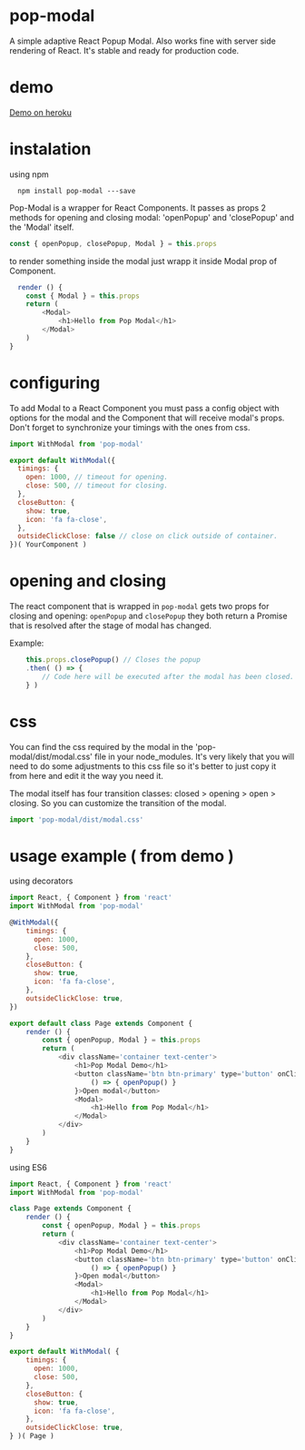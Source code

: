 # pop-modal
A simple adaptive React Popup Modal. Also works fine with server side rendering of React. It's stable and ready for production code.

# demo
[Demo on heroku](http://popmodal.herokuapp.com/)

# instalation
using npm
```
  npm install pop-modal ---save
```

Pop-Modal is a wrapper for React Components. It passes as props 2 methods for opening and closing modal: 'openPopup' and 'closePopup' and the 'Modal' itself.
```javascript
const { openPopup, closePopup, Modal } = this.props
```

to render something inside the modal just wrapp it inside Modal prop of Component.
```javascript
  render () {
    const { Modal } = this.props
    return (
        <Modal>
            <h1>Hello from Pop Modal</h1>
        </Modal>
    )
}
```

# configuring
To add Modal to a React Component you must pass a config object with options for the modal and the Component that will receive modal's props. Don't forget to synchronize your timings with the ones from css.


```javascript
import WithModal from 'pop-modal'

export default WithModal({
  timings: {
    open: 1000, // timeout for opening.
    close: 500, // timeout for closing.
  },
  closeButton: {
    show: true,
    icon: 'fa fa-close',
  },
  outsideClickClose: false // close on click outside of container.
})( YourComponent )
```

# opening and closing
The react component that is wrapped in `pop-modal` gets two props for closing and opening: `openPopup` and `closePopup` they both return a Promise that is resolved after the stage of modal has changed.

Example:
```javascript
    this.props.closePopup() // Closes the popup
    .then( () => {
        // Code here will be executed after the modal has been closed. Or you can just ignore the whole ".then" stuff.
    } )
```


# css
You can find the css required by the modal in the 'pop-modal/dist/modal.css' file in your node_modules. It's very likely that you will need to do some adjustments to this css file so it's better to just copy it from here and edit it the way you need it.

The modal itself has four transition classes: closed > opening > open > closing. So you can customize the transition of the modal.

```javascript
import 'pop-modal/dist/modal.css'
```

# usage example ( from demo )
using decorators
```javascript
import React, { Component } from 'react'
import WithModal from 'pop-modal'

@WithModal({
    timings: {
      open: 1000,
      close: 500,
    },
    closeButton: {
      show: true,
      icon: 'fa fa-close',
    },
    outsideClickClose: true,
})

export default class Page extends Component {
    render () {
        const { openPopup, Modal } = this.props
        return (
            <div className='container text-center'>
                <h1>Pop Modal Demo</h1>
                <button className='btn btn-primary' type='button' onClick={
                    () => { openPopup() }
                }>Open modal</button>
                <Modal>
                    <h1>Hello from Pop Modal</h1>
                </Modal>
            </div>
        )
    }
}

```

using ES6
```javascript
import React, { Component } from 'react'
import WithModal from 'pop-modal'

class Page extends Component {
    render () {
        const { openPopup, Modal } = this.props
        return (
            <div className='container text-center'>
                <h1>Pop Modal Demo</h1>
                <button className='btn btn-primary' type='button' onClick={
                    () => { openPopup() }
                }>Open modal</button>
                <Modal>
                    <h1>Hello from Pop Modal</h1>
                </Modal>
            </div>
        )
    }
}

export default WithModal( {
    timings: {
      open: 1000,
      close: 500,
    },
    closeButton: {
      show: true,
      icon: 'fa fa-close',
    },
    outsideClickClose: true,
} )( Page )
```

